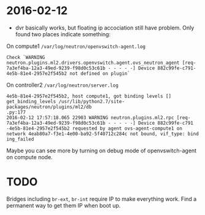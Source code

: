 # 2016-02-12

* dvr basically works, but floating ip accociation still have problem. Only found two places indicate something:

On compute1 `/var/log/neutron/openvswitch-agent.log `
````
Check `WARNING neutron.plugins.ml2.drivers.openvswitch.agent.ovs_neutron_agent [req-7a3ef4ba-12a3-49ed-9239-f98d0c53c61b - - - - -] Device 882c99fe-c791-4e5b-81e4-2957e2f545b2 not defined on plugin`
````

On controller2 `/var/log/neutron/server.log`
````
4e5b-81e4-2957e2f545b2, host compute1, got binding levels [] get_binding_levels /usr/lib/python2.7/site-packages/neutron/plugins/ml2/db
.py:177
2016-02-12 17:57:18.065 22903 WARNING neutron.plugins.ml2.rpc [req-7a3ef4ba-12a3-49ed-9239-f98d0c53c61b - - - - -] Device 882c99fe-c791
-4e5b-81e4-2957e2f545b2 requested by agent ovs-agent-compute1 on network 4eab80a7-f3e1-4e00-ba92-5f40712c284c not bound, vif_type: bind
ing_failed
````

Maybe you can see more by turning on debug mode of openvswitch-agent on compute node.


# TODO

Bridges including `br-ext`, `br-int` require IP to make everything work. Find a permanent way to get them IP when boot up.
